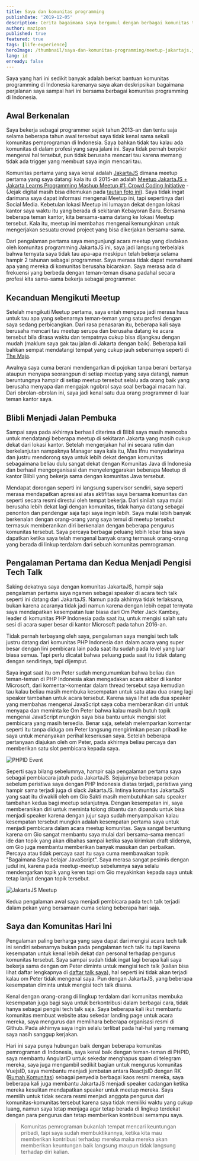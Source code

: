 ```yaml
---
title: Saya dan komunitas programming
publishDate: '2019-12-05'
description: Cerita bagaimana saya bergumul dengan berbagai komunitas teknologi di Indonesia
author: mazipan
published: true
featured: true
tags: [life-experience]
heroImage: /thumbnail/saya-dan-komunitas-programming/meetup-jakartajs.jpg
lang: id
enready: false
---
```


Saya yang hari ini sedikit banyak adalah berkat bantuan komunitas programming di Indonesia karenanya saya akan deskripsikan bagaimana perjalanan saya sampai hari ini bersama berbagai komunitas programming di Indonesia.

## Awal Berkenalan

Saya bekerja sebagai programmer sejak tahun 2013-an dan tentu saja selama beberapa tahun awal tersebut saya tidak kenal sama sekali komunitas pemprograman di Indonesia. Saya bahkan tidak tau kalau ada komunitas di dalam profesi yang saya jalani ini. Saya tidak pernah berpikir mengenai hal tersebut, pun tidak berusaha mencari tau karena memang tidak ada trigger yang membuat saya ingin mencari tau.

Komunitas pertama yang saya kenal adalah [JakartaJS](https://www.meetup.com/JakartaJS) dimana meetup pertama yang saya datangi kala itu di 2015-an adalah [Meetup JakartaJS + Jakarta Learns Programming Mashup Meetup #1: Crowd Coding Initiative](https://www.meetup.com/JakartaJS/events/224350025/) - (Jejak digital masih bisa ditemukan pada [tautan foto ini](https://www.meetup.com/JakartaJS/photos/26337589/440903959/)). Saya tidak ingat darimana saya dapat informasi mengenai Meetup ini, tapi sepertinya dari Social Media. Kebetulan lokasi Meetup ini lumayan dekat dengan lokasi kantor saya waktu itu yang berada di sekitaran Kebayoran Baru. Bersama beberapa teman kantor, kita bersama-sama datang ke lokasi Meetup tersebut. Kala itu, meetup ini membahas mengenai kemungkinan untuk mengerjakan sesuatu crowd project yang bisa dikerjakan bersama-sama.

Dari pengalaman pertama saya mengunjungi acara meetup yang diadakan oleh komunitas programming JakartaJS ini, saya jadi langsung terbelalak bahwa ternyata saya tidak tau apa-apa meskipun telah bekerja selama hampir 2 tahunan sebagai programmer. Saya merasa tidak dapat memahami apa yang mereka di komunitas berusaha bicarakan. Saya merasa ada di frekuensi yang berbeda dengan teman-teman disana padahal secara profesi kita sama-sama bekerja sebagai programmer.

## Kecanduan Mengikuti Meetup

Setelah mengikuti Meetup pertama, saya entah mengapa jadi merasa haus untuk tau apa yang sebenarnya teman-teman yang satu profesi dengan saya sedang perbicangkan. Dari rasa penasaran itu, beberapa kali saya berusaha mencari tau meetup serupa dan berusaha datang ke acara tersebut bila dirasa waktu dan tempatnya cukup bisa dijangkau dengan mudah (maklum saya gak tau jalan di Jakarta dengan baik). Beberapa kali bahkan sempat mendatangi tempat yang cukup jauh sebenarnya seperti di [The Maja](https://goo.gl/maps/BrGyoSmZ3J1WT1e39).

Awalnya saya cuma berani mendengarkan di pojokan tanpa berani bertanya ataupun menyapa seorangpun di setiap meetup yang saya datangi, namun beruntungnya hampir di setiap meetup tersebut selalu ada orang baik yang berusaha menyapa dan mengajak ngobrol saya soal berbagai macam hal. Dari obrolan-obrolan ini, saya jadi kenal satu dua orang programmer di luar teman kantor saya.

## Blibli Menjadi Jalan Pembuka

Sampai saya pada akhirnya berhasil diterima di Blibli saya masih mencoba untuk mendatangi beberapa meetup di sekitaran Jakarta yang masih cukup dekat dari lokasi kantor. Setelah mengerjakan hal ini secara rutin dan berkelanjutan nampaknya Manager saya kala itu, Mas Ifnu menyadarinya dan justru mendorong saya untuk lebih dekat dengan komunitas sebagaimana beliau dulu sangat dekat dengan Komunitas Java di Indonesia dan berhasil mengorganisasi dan menyelenggarakan beberapa Meetup di kantor Blibli yang bekerja sama dengan komunitas Java tersebut.

Mendapat dorongan seperti ini langsung supervisor sendiri, saya seperti merasa mendapatkan apresiasi atas aktifitas saya bersama komunitas dan seperti secara resmi direstui oleh tempat bekerja. Dari sinilah saya mulai berusaha lebih dekat lagi dengan komunitas, tidak hanya datang sebagai penonton dan pendengar saja tapi saya ingin lebih. Saya mulai lebih banyak berkenalan dengan orang-orang yang saya temui di meetup tersebut termasuk memberanikan diri berkenalan dengan beberapa pengurus komunitas tersebut. Saya percaya berbagai peluang lebih lebar bisa saya dapatkan ketika saya telah mengenal banyak orang termasuk orang-orang yang berada di linkup terdalam dari sebuah komunitas pemrograman.

## Pengalaman Pertama dan Kedua Menjadi Pengisi Tech Talk

Saking dekatnya saya dengan komunitas JakartaJS, hampir saja pengalaman pertama saya ngamen sebagai speaker di acara tech talk seperti ini datang dari JakartaJS. Namun pada akhirnya tidak terlaksana, bukan karena acaranya tidak jadi namun karena dengan lebih cepat ternyata saya mendapatkan kesempatan luar biasa dari Om Peter Jack Kambey, leader di komunitas PHP Indonesia pada saat itu, untuk mengisi salah satu sesi di acara super besar di kantor Microsoft pada tahun 2016-an.

Tidak pernah terbayang oleh saya, pengalaman saya mengisi tech talk justru datang dari komunitas PHP Indonesia dan dalam acara yang super besar dengan lini pembicara lain pada saat itu sudah pada level yang luar biasa semua. Tapi perlu dicatat bahwa peluang pada saat itu tidak datang dengan sendirinya, tapi dijemput.

Saya ingat saat itu om Peter sudah mengumumkan bahwa beliau dan teman-teman di PHP Indonesia akan mengadakan acara akbar di kantor Microsoft, dari komentar-komentar dalam thread tersebut saya kemudian tau kalau beliau masih membuka kesempatan untuk satu atau dua orang lagi speaker tambahan untuk acara tersebut. Karena saya lihat ada dua speaker yang membahas mengenai JavaScript saya coba memberanikan diri untuk menyapa dan meminta ke Om Peter bahwa kalau masih butuh topik mengenai JavaScript mungkin saya bisa bantu untuk mengisi slot pembicara yang masih tersedia. Benar saja, setelah melemparkan komentar seperti itu tanpa diduga om Peter langsung mengirimkan pesan pribadi ke saya untuk menanyakan perihal keseriusan saya. Setelah beberapa pertanyaan diajukan oleh om Peter, pada akhirnya beliau percaya dan memberikan satu slot pembicara kepada saya.

![PHPID Event](/thumbnail/saya-dan-komunitas-programming/phpid-event-in-microsoft.jpg)

Seperti saya bilang sebelumnya, hampir saja pengalaman pertama saya sebagai pembiacara jatuh pada JakartaJS. Sejujurnya beberapa pekan sebelum peristiwa saya dengan PHP Indonesia diatas terjadi, peristiwa yang hampir sama terjadi juga di slack JakartaJS. Intinya komunitas JakartaJS yang saat itu diwakili oleh om Gio Sakti masih membutuhkan satu speaker tambahan kedua bagi meetup selanjutnya. Dengan kesempatan ini, saya memberanikan diri untuk meminta tolong dibantu dan dipandu untuk bisa menjadi speaker karena dengan jujur saya sudah menyampaikan kalau kesempatan tersebut mungkin adalah kesempatan pertama saya untuk menjadi pembicara dalam acara meetup komunitas. Saya sangat beruntung karena om Gio sangat membantu saya mulai dari bersama-sama mencari ide dan topik yang akan dibahas sampai ketika saya kirimkan draft slidenya, om Gio juga membantu memberikan banyak masukan dan perbaikan. Percaya atau tidak percaya saat itu saya cuma membawakan topik "Bagaimana Saya belajar JavaScript". Saya merasa sangat pesimis dengan judul ini, karena pada meetup-meetup sebelumnya saya selalu mendengarkan topik yang keren tapi om Gio meyakinkan kepada saya untuk tetap lanjut dengan topik tersebut.

![JakartaJS Meetup](/thumbnail/saya-dan-komunitas-programming/meetup-jakartajs.jpg)

Kedua pengalaman awal saya menjadi pembicara pada tech talk terjadi dalam pekan yang bersamaan cuma selang beberapa hari saja.

## Saya dan Komunitas Hari Ini

Pengalaman paling berharga yang saya dapat dari mengisi acara tech talk ini sendiri sebenarnya bukan pada pengalaman tech talk itu tapi karena kesempatan untuk kenal lebih dekat dan personal terhadap pengurus komunitas tersebut. Saya sampai sudah tidak ingat lagi berapa kali saya bekerja sama dengan om Peter diminta untuk mengisi tech talk (kalian bisa lihat daftar lengkapnya di [daftar talk saya](/talks)), hal seperti ini tidak akan terjadi kalau om Peter tidak mengenal saya. Pun dengan JakartaJS, yang beberapa kesempatan diminta untuk mengisi tech talk disana.

Kenal dengan orang-orang di lingkup terdalam dari komunitas membuka kesempatan juga bagi saya untuk berkontribusi dalam berbagai cara, tidak hanya sebagai pengisi tech talk saja. Saya beberapa kali ikut membantu komunitas membuat website atau sekedar landing page untuk acara mereka, saya mengurus dan memlihara beberapa organisasi resmi di Github. Pada akhirnya saya ingin selalu terlibat pada hal-hal yang memang saya nasih sanggup kerjakan.

Hari ini saya punya hubungan baik dengan beberapa komunitas pemrograman di Indonesia, saya kenal baik dengan teman-teman di PHPID, saya membantu AngularID untuk sekedar menghapus spam di telegram mereka, saya juga mengambil sedikit bagian untuk mengurus komunitas VuejsID, saya membantu menjadi jembatan antara ReactjsID dengan RK ([Rumah Komunitas](https://rumahkomunitas.com)) sebagai penyedia berbagai kaos resmi mereka, saya beberapa kali juga membantu JakartaJS menjadi speaker cadangan ketika mereka kesulitan mendapatkan speaker untuk meetup mereka. Saya memilih untuk tidak secara resmi menjadi anggota pengurus dari komunitas-komunitas tersebut karena saya tidak memiliki waktu yang cukup luang, namun saya tetap menjaga agar tetap berada di lingkup terdekat dengan para pengurus dan tetap memberikan kontribusi semampu saya.

> Komunitas pemrograman bukanlah tempat mencari keuntungan pribadi, tapi saya sudah membuktikannya, ketika kita mau memberikan kontribusi terhadap mereka maka mereka akan memberikan keuntungan baik langsung maupun tidak langsung terhadap diri kalian.
